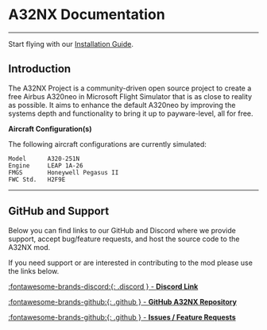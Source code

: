 # A32NX Documentation

***

Start flying with our [Installation Guide](start/installation).

## Introduction

The A32NX Project is a community-driven open source project to create a free Airbus A320neo in Microsoft Flight Simulator that is as close to reality as possible. It aims to enhance the default A320neo by improving the systems depth and functionality to bring it up to payware-level, all for free.

**Aircraft Configuration(s)**

The following aircraft configurations are currently simulated:

```
Model      A320-251N
Engine     LEAP 1A-26
FMGS       Honeywell Pegasus II
FWC Std.   H2F9E
```

---

## GitHub and Support

Below you can find links to our GitHub and Discord where we provide support, accept bug/feature requests, and host the source code to the A32NX mod.

If you need support or are interested in contributing to the mod please use the links below.

[:fontawesome-brands-discord:{: .discord } - **Discord Link**](https://discord.gg/flybywire)

[:fontawesome-brands-github:{: .github } -  **GitHub A32NX Repository**](https://github.com/flybywiresim/a32nx)

[:fontawesome-brands-github:{: .github } - **Issues / Feature Requests**](https://github.com/flybywiresim/a32nx/issues)
